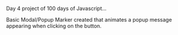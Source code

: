 Day 4 project of 100 days of Javascript...

Basic Modal/Popup Marker created that animates a popup message appearing when clicking on the button.

